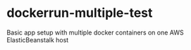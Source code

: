 # dockerrun-multiple-test
Basic app setup with multiple docker containers on one AWS ElasticBeanstalk host
